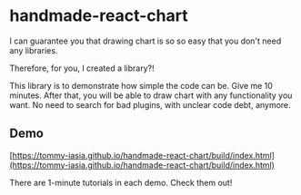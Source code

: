 # handmade-react-chart

I can guarantee you that drawing chart is so so easy that you don't need any libraries.

Therefore, for you, I created a library?!

This library is to demonstrate how simple the code can be. Give me 10 minutes. After that, you will be able to draw chart with any functionality you want. No need to search for bad plugins, with unclear code debt, anymore.

## Demo

[https://tommy-iasia.github.io/handmade-react-chart/build/index.html](https://tommy-iasia.github.io/handmade-react-chart/build/index.html)

There are 1-minute tutorials in each demo. Check them out!
